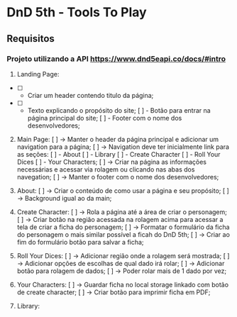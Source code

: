 # DnD 5th - Tools To Play

## Requisitos

### Projeto utilizando a API https://www.dnd5eapi.co/docs/#intro

1. Landing Page: 
* [ ] - Criar um header contendo titulo da página;
* [ ] - Texto explicando o propósito do site;
    [ ] - Botão para entrar na página principal do site;
    [ ] - Footer com o nome dos desenvolvedores;
    
2. Main Page:
    [ ] -> Manter o header da página principal e adicionar um navigation para a página;
    [ ] -> Navigation deve ter inicialmente link para as seções:
        [ ] - About
        [ ] - Library
        [ ] - Create Character
        [ ] - Roll Your Dices
        [ ] - Your Characters;
    [ ] -> Criar na página as informações necessárias e acessar via rolagem ou clicando nas abas dos navegation;
    [ ] -> Manter o footer com o nome dos desenvolvedores;

3. About:
    [ ] -> Criar o conteúdo de como usar a página e seu propósito;
    [ ] -> Background igual ao da main;

4. Create Character:
    [ ] -> Rola a página até a área de criar o personagem;
    [ ] -> Criar botão na região acessada na rolagem acima para acessar a tela de criar a ficha do personagem;
    [ ] -> Formatar o formulário da ficha do personagem o mais similar possível a ficah do DnD 5th;
    [ ] -> Criar ao fim do formulário botão para salvar a ficha;
    
5. Roll Your Dices:
    [ ] -> Adicionar região onde a rolagem será mostrada;
    [ ] -> Adicionar opções de escolhas de qual dado irá rolar;
    [ ] -> Adicionar botão para rolagem de dados;
    [ ] -> Poder rolar mais de 1 dado por vez;
    
6. Your Characters:
    [ ] -> Guardar ficha no local storage linkado com botão de create character;
    [ ] -> Criar botão para imprimir ficha em PDF;
    
7. Library:
